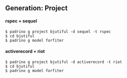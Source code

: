 ## Generation: Project

#### rspec + sequel

    $ padrino g project bjutiful -d sequel -t rspec
    $ cd bjutiful
    $ padrino g model forfiter
    
#### activerecord + riot

    $ padrino g project bjutiful -d activerecord -t riot
    $ cd bjutiful
    $ padrino g model forfiter
